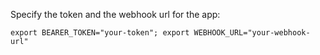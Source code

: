 Specify the token and the webhook url for the app:

`export BEARER_TOKEN="your-token";
export WEBHOOK_URL="your-webhook-url"`